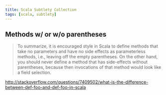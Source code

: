 ```yaml
---
title: Scala Subtlety Collection
tags: [scala, subtlety]
---
```


## Methods w/ or w/o parentheses

> To summarize, it is encouraged style in Scala to define methods that take no parameters and have no side effects as parameterless methods, i.e., leaving off the empty parentheses. On the other hand, you should never define a method that has side-effects without parentheses, because then invocations of that method would look like a field selection.

http://stackoverflow.com/questions/7409502/what-is-the-difference-between-def-foo-and-def-foo-in-scala

